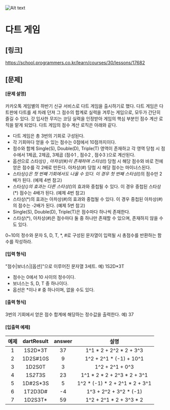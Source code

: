 ![Alt text](https://velog.velcdn.com/images%2Fjesahan%2Fpost%2Fd2c41950-b7ca-45fb-876c-59c7a3ca1f99%2Fimage.png)

# 다트 게임

## [링크]
https://school.programmers.co.kr/learn/courses/30/lessons/17682

## [문제]
#### [문제 설명]
카카오톡 게임별의 하반기 신규 서비스로 다트 게임을 출시하기로 했다. 다트 게임은 다트판에 다트를 세 차례 던져 그 점수의 합계로 실력을 겨루는 게임으로, 모두가 간단히 즐길 수 있다.
갓 입사한 무지는 코딩 실력을 인정받아 게임의 핵심 부분인 점수 계산 로직을 맡게 되었다. 다트 게임의 점수 계산 로직은 아래와 같다.

* 다트 게임은 총 3번의 기회로 구성된다.
* 각 기회마다 얻을 수 있는 점수는 0점에서 10점까지이다.
* 점수와 함께 Single(S), Double(D), Triple(T) 영역이 존재하고 각 영역 당첨 시 점수에서 1제곱, 2제곱, 3제곱 (점수1 , 점수2 , 점수3 )으로 계산된다.
* 옵션으로 스타상(*) , 아차상(#)이 존재하며 스타상(*) 당첨 시 해당 점수와 바로 전에 얻은 점수를 각 2배로 만든다. 아차상(#) 당첨 시 해당 점수는 마이너스된다.
* 스타상(*)은 첫 번째 기회에서도 나올 수 있다. 이 경우 첫 번째 스타상(*)의 점수만 2배가 된다. (예제 4번 참고)
* 스타상(*)의 효과는 다른 스타상(*)의 효과와 중첩될 수 있다. 이 경우 중첩된 스타상(*) 점수는 4배가 된다. (예제 4번 참고)
* 스타상(*)의 효과는 아차상(#)의 효과와 중첩될 수 있다. 이 경우 중첩된 아차상(#)의 점수는 -2배가 된다. (예제 5번 참고)
* Single(S), Double(D), Triple(T)은 점수마다 하나씩 존재한다.
* 스타상(*), 아차상(#)은 점수마다 둘 중 하나만 존재할 수 있으며, 존재하지 않을 수도 있다.

0~10의 정수와 문자 S, D, T, *, #로 구성된 문자열이 입력될 시 총점수를 반환하는 함수를 작성하라.
#### [입력 형식]
"점수|보너스|[옵션]"으로 이루어진 문자열 3세트.
예) 1S2D*3T

* 점수는 0에서 10 사이의 정수이다.
* 보너스는 S, D, T 중 하나이다.
* 옵선은 *이나 # 중 하나이며, 없을 수도 있다.
#### [출력 형식]
3번의 기회에서 얻은 점수 합계에 해당하는 정수값을 출력한다.
예) 37
#### [입출력 예제]
|예제|dartResult|answer|설명|
|:---:|:---:|:---:|:---:|
|1|1S2D*3T|37|1^1 * 2 + 2^2 * 2 + 3^3|
|2|1D2S#10S|9|1^2 + 2^1 * (-1) + 10^1|
|3|1D2S0T|3|1^2 + 2^1 + 0^3|
|4|1S*2T*3S|23|1^1 * 2 * 2 + 2^3 * 2 + 3^1|
|5|1D#2S*3S|5|1^2 * (-1) * 2 + 2^1 * 2 + 3^1|
|6|1T2D3D#|-4|1^3 + 2^2 + 3^2 * (-1)|
|7|1D2S3T*|59|1^2 + 2^1 * 2 + 3^3 * 2|